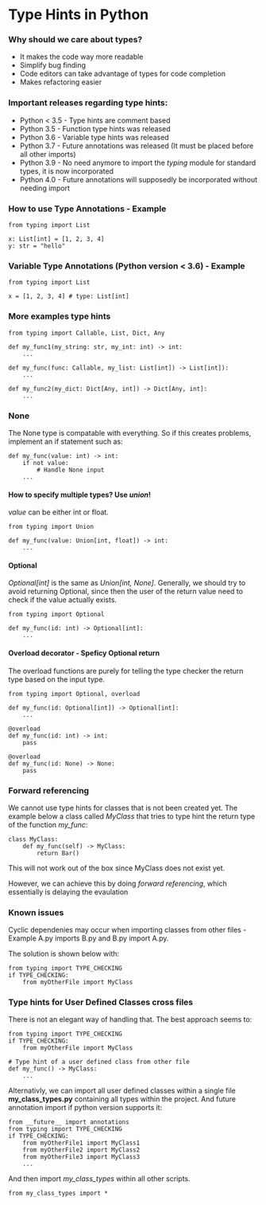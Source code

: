 
# Type Hints in Python

### Why should we care about types?
* It makes the code way more readable
* Simplify bug finding
* Code editors can take advantage of types for code completion
* Makes refactoring easier

### Important releases regarding type hints:
* Python < 3.5 - Type hints are comment based
* Python 3.5 - Function type hints was released
* Python 3.6 - Variable type hints was released
* Python 3.7 - Future annotations was released (It must be placed before all other imports)
* Python 3.9 - No need anymore to import the *typing* module for standard types, it is now incorporated
* Python 4.0 - Future annotations will supposedly be incorporated without needing import

### How to use Type Annotations - Example
```
from typing import List

x: List[int] = [1, 2, 3, 4]
y: str = "hello"
```

### Variable Type Annotations (Python version < 3.6) - Example
```
from typing import List

x = [1, 2, 3, 4] # type: List[int] 
```

### More examples type hints
```
from typing import Callable, List, Dict, Any

def my_func1(my_string: str, my_int: int) -> int:
    ...

def my_func(func: Callable, my_list: List[int]) -> List[int]):
    ...

def my_func2(my_dict: Dict[Any, int]) -> Dict[Any, int]:
    ...
```

### None
The None type is compatable with everything. So if this creates problems, implement an if statement such as:
```
def my_func(value: int) -> int:
    if not value:
        # Handle None input
    ...
```

#### How to specify multiple types? Use *union*!
*value* can be either int or float.
```
from typing import Union

def my_func(value: Union[int, float]) -> int:
    ...
```

#### Optional
*Optional[int]* is the same as *Union[int, None]*. Generally, we should try to avoid returning Optional, since then the user of the return value need to check if the value actually exists. 
```
from typing import Optional

def my_func(id: int) -> Optional[int]:
    ...
```

#### Overload decorator - Speficy Optional return
The overload functions are purely for telling the type checker the return type based on the input type. 
```
from typing import Optional, overload

def my_func(id: Optional[int]) -> Optional[int]:
    ...

@overload
def my_func(id: int) -> int:
    pass

@overload
def my_func(id: None) -> None:
    pass

```

### Forward referencing
We cannot use type hints for classes that is not been created yet. The example below a class called *MyClass* that tries to type hint the return type of the function *my_func*:
```
class MyClass:
    def my_func(self) -> MyClass:
        return Bar()
```

This will not work out of the box since MyClass does not exist yet. 

However, we can achieve this by doing *forward referencing*, which essentially is delaying the evaulation 

### Known issues
Cyclic dependenies may occur when importing classes from other files - Example A.py imports B.py and B.py import A.py. 

The solution is shown below with:
```
from typing import TYPE_CHECKING
if TYPE_CHECKING:
    from myOtherFile import MyClass
```

### Type hints for User Defined Classes cross files
There is not an elegant way of handling that. The best approach seems to:
```
from typing import TYPE_CHECKING
if TYPE_CHECKING:
    from myOtherFile import MyClass

# Type hint of a user defined class from other file
def my_func() -> MyClass:
    ...
```

Alternativly, we can import all user defined classes within a single file **my_class_types.py** containing all types within the project. And future annotation import if python version supports it:
```
from __future__ import annotations
from typing import TYPE_CHECKING
if TYPE_CHECKING:
    from myOtherFile1 import MyClass1
    from myOtherFile2 import MyClass2
    from myOtherFile3 import MyClass3
    ...
```

And then import *my_class_types* within all other scripts. 
```
from my_class_types import *
```
